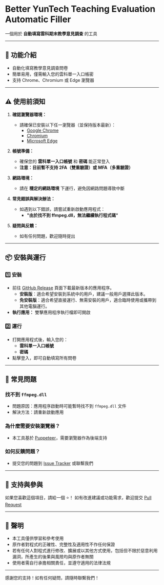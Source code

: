 # Better YunTech Teaching Evaluation Automatic Filler

一個用於 **自動填寫雲科期末教學意見調查** 的工具

---

## 🎯 功能介紹
- 自動化填寫教學意見調查問卷
- 簡單易用，僅需輸入您的雲科單一入口帳密
- 支持 Chrome、Chromium 或 Edge 瀏覽器

---

## ⚠️ 使用前須知
1. **確認瀏覽器環境：**
   - 請確保已安裝以下任一瀏覽器（並保持版本最新）：
     - [Google Chrome](https://www.google.com/chrome)
     - [Chromium](https://www.chromium.org/)
     - [Microsoft Edge](https://www.microsoft.com/edge)

2. **帳號準備：**
   - 確保您的 **雲科單一入口帳號** 和 **密碼** 能正常登入
   - **注意：目前暫不支持 2FA（雙重驗證）或 MFA（多重驗證）**

3. **網路環境：**
   - 請在 **穩定的網路環境** 下運行，避免因網路問題導致中斷

4. **常見錯誤與解決辦法：**
   - 如遇到以下錯誤，請嘗試重新啟動應用程式：
     - **"由於找不到 ffmpeg.dll，無法繼續執行程式碼"**

5. **疑問與反饋：**
   - 如有任何問題，歡迎隨時提出

---

## 📦 安裝與運行

### 1️⃣ 安裝
- 前往 [GitHub Release](https://github.com/你的帳號/你的專案/releases) 頁面下載最新版本的應用程序。
  - **安裝版**：適合希望安裝到系統中的用戶，建議一般用戶選擇此版本。
  - **免安裝版**：適合希望直接運行、無需安裝的用戶，適合臨時使用或攜帶到其他電腦運行。
- **執行應用：** 雙擊應用程序執行檔即可開啟

### 2️⃣ 運行
- 打開應用程式後，輸入您的：
  - **雲科單一入口帳號**
  - **密碼**
- 點擊登入，即可自動填寫所有問卷

---

## 🔧 常見問題

### 找不到 `ffmpeg.dll`
- 問題原因：應用程序啟動時可能暫時找不到 `ffmpeg.dll` 文件
- 解決方法：請重新啟動應用

### 為什麼需要安裝瀏覽器？
- 本工具基於 [Puppeteer](https://github.com/puppeteer/puppeteer)，需要瀏覽器作為後端支持

### 如何反饋問題？
- 提交您的問題到 [Issue Tracker](#) 或聯繫我們

---

## 🌟 支持與參與
如果您喜歡這個項目，請給一個 ⭐️！
如有改進建議或功能需求，歡迎提交 [Pull Request](#)

---

## 📃 聲明
- 本工具僅供學習和參考使用
- 原作者對程式的正確性、完整性及適用性不作任何保證
- 若有任何人對程式進行修改、擴展或以其他方式使用，包括但不限於惡意利用漏洞，所產生的後果與風險均與原作者無關
- 使用者需自行承擔相關責任，並遵守適用的法律法規

---

感謝您的支持！如有任何疑問，請隨時聯繫我們！